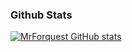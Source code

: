 ### Github Stats

[![MrForquest GitHub stats](https://github-readme-stats.vercel.app/api?username=MrForquest)](https://github.com/anuraghazra/github-readme-stats)
<!--
**MrForquest/MrForquest** is a ✨ _special_ ✨ repository because its `README.md` (this file) appears on your GitHub profile.

Here are some ideas to get you started:

- 🔭 I’m currently working on ...
- 🌱 I’m currently learning ...
- 👯 I’m looking to collaborate on ...
- 🤔 I’m looking for help with ...
- 💬 Ask me about ...
- 📫 How to reach me: ...
- 😄 Pronouns: ...
- ⚡ Fun fact: ...
-->

